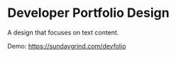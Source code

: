 # Developer Portfolio Design
A design that focuses on text content.

Demo: https://sundaygrind.com/devfolio
